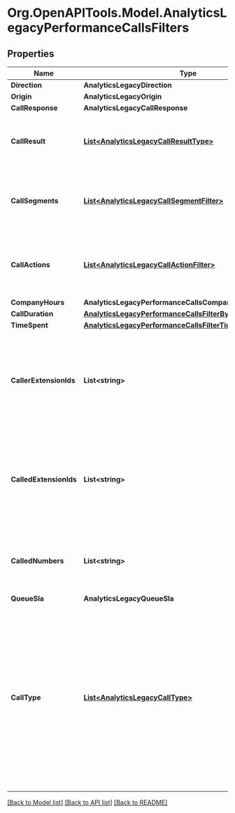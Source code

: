 
# Org.OpenAPITools.Model.AnalyticsLegacyPerformanceCallsFilters

## Properties

Name | Type | Description | Notes
------------ | ------------- | ------------- | -------------
**Direction** | **AnalyticsLegacyDirection** |  | [optional] 
**Origin** | **AnalyticsLegacyOrigin** |  | [optional] 
**CallResponse** | **AnalyticsLegacyCallResponse** |  | [optional] 
**CallResult** | [**List&lt;AnalyticsLegacyCallResultType&gt;**](AnalyticsLegacyCallResultType.md) | Aggregation of calls by the nature of call result (joined via OR) | [optional] 
**CallSegments** | [**List&lt;AnalyticsLegacyCallSegmentFilter&gt;**](AnalyticsLegacyCallSegmentFilter.md) | Aggregation of calls by presence of specific segment (joined via OR) | [optional] 
**CallActions** | [**List&lt;AnalyticsLegacyCallActionFilter&gt;**](AnalyticsLegacyCallActionFilter.md) | Aggregation of calls by presence of specific action (joined via OR) | [optional] 
**CompanyHours** | **AnalyticsLegacyPerformanceCallsCompanyHours** |  | [optional] 
**CallDuration** | [**AnalyticsLegacyPerformanceCallsFilterByLength**](AnalyticsLegacyPerformanceCallsFilterByLength.md) |  | [optional] 
**TimeSpent** | [**AnalyticsLegacyPerformanceCallsFilterTimeSpentByMailbox**](AnalyticsLegacyPerformanceCallsFilterTimeSpentByMailbox.md) |  | [optional] 
**CallerExtensionIds** | **List&lt;string&gt;** | List of extension Ids from which users specified in groupBy received calls, items are joined via OR condition | [optional] 
**CalledExtensionIds** | **List&lt;string&gt;** | List of extension Ids to which users specified in groupBy placed calls, items are joined via OR condition | [optional] 
**CalledNumbers** | **List&lt;string&gt;** | The direct company numbers the caller called (joined via OR) | [optional] 
**QueueSla** | **AnalyticsLegacyQueueSla** |  | [optional] 
**CallType** | [**List&lt;AnalyticsLegacyCallType&gt;**](AnalyticsLegacyCallType.md) | This filter allows to get aggregation of calls based on how the call started from the callee perspective (joined via OR). If the call is outbound relative to the grouping scope, callType is Outbound | [optional] 

[[Back to Model list]](../README.md#documentation-for-models)
[[Back to API list]](../README.md#documentation-for-api-endpoints)
[[Back to README]](../README.md)


